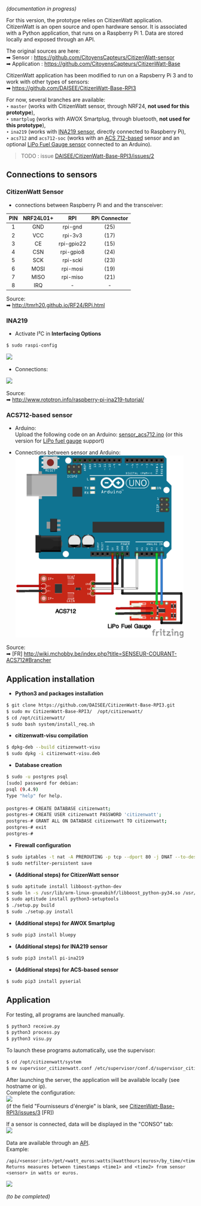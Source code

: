 _(documentation in progress)_  

For this version, the prototype relies on CitizenWatt application.  
CitizenWatt is an open source and open hardware sensor.  It is associated with a Python application, that runs on a Raspberry Pi 1. Data are stored locally and exposed through an API.  


The original sources are here:   
➡ Sensor : https://github.com/CitoyensCapteurs/CitizenWatt-sensor  
➡ Application : https://github.com/CitoyensCapteurs/CitizenWatt-Base  


CitizenWatt application has been modified to run on a Rapsberry Pi 3 and to work with other types of sensors:  
➡ https://github.com/DAISEE/CitizenWatt-Base-RPI3  

For now, several branches are available:  
‣ `master` (works with CitizenWatt sensor, through NRF24, **not used for this prototype**),  
‣ `smartplug` (works with AWOX Smartplug, through bluetooth, **not used for this prototype**),  
‣ `ina219` (works with [INA219 sensor](https://www.adafruit.com/product/904), directly connected to Raspberry Pi),  
‣ `acs712` and `acs712-soc` (works with an [ACS 712-based](http://www.allegromicro.com/en/Products/Current-Sensor-ICs/Zero-To-Fifty-Amp-Integrated-Conductor-Sensor-ICs/ACS712.aspx) sensor and an optional [LiPo Fuel Gauge sensor](https://www.sparkfun.com/products/10617) connected to an Arduino).  
> TODO : issue [DAISEE/CitizenWatt-Base-RPI3/issues/2](https://github.com/DAISEE/CitizenWatt-Base-RPI3/issues/2)


## Connections to sensors

### CitizenWatt Sensor

* connections between Raspberry Pi and and the transceiver:  

| PIN | NRF24L01+ |   RPI       | RPi Connector |
|:---:|:---------:|:-----------:|:-------------:|
|  1  |	GND       | rpi-gnd     | (25)          |
|  2  |	VCC       | rpi-3v3     | (17)          |
|  3  |	CE        | rpi-gpio22  | (15)          |
|  4  |	CSN       | rpi-gpio8   | (24)          |
|  5  |	SCK       | rpi-sckl    | (23)          |
|  6  |	MOSI      | rpi-mosi    | (19)          |
|  7  |	MISO      | rpi-miso    | (21)          |
|  8  |	IRQ       |  -          | -             |

Source:  
➡ http://tmrh20.github.io/RF24/RPi.html

### INA219

* Activate I²C in **Interfacing Options**
```bash
$ sudo raspi-config
```
![](https://framapic.org/qdcRzej8DouR/5Ifl9TDTveXl)

* Connections:  
 
![](https://framapic.org/wILJtqDZ88qg/UeWnSYJNnHFx)

Source:  
➡ http://www.rototron.info/raspberry-pi-ina219-tutorial/


### ACS712-based sensor

* Arduino:  
Upload the following code on an Arduino: [sensor_acs712.ino](https://github.com/DAISEE/CitizenWatt-Base-RPI3/blob/acs712/arduino/sensor_acs712.ino) (or this version for [LiPo fuel gauge](https://github.com/DAISEE/CitizenWatt-Base-RPI3/blob/acs712-soc/arduino/sensor_acs712.ino) support)

* Connections between sensor and Arduino:  
![](https://raw.githubusercontent.com/SamR1/battery-monitoring/master/images/battery-monitoring_bb.png)  

Source:  
➡ [FR] http://wiki.mchobby.be/index.php?title=SENSEUR-COURANT-ACS712#Brancher 

## Application installation
 
* **Python3 and packages installation**
```bash
$ git clone https://github.com/DAISEE/CitizenWatt-Base-RPI3.git
$ sudo mv CitizenWatt-Base-RPI3/  /opt/citizenwatt/
$ cd /opt/citizenwatt/
$ sudo bash system/install_req.sh 
```

* **citizenwatt-visu compilation**
```bash
$ dpkg-deb --build citizenwatt-visu
$ sudo dpkg -i citizenwatt-visu.deb
```

* **Database creation**
```bash
$ sudo -u postgres psql
[sudo] password for debian: 
psql (9.4.9)
Type "help" for help.

postgres-# CREATE DATABASE citizenwatt;
postgres-# CREATE USER citizenwatt PASSWORD 'citizenwatt';
postgres-# GRANT ALL ON DATABASE citizenwatt TO citizenwatt;
postgres-# exit
postgres-# 
```

* **Firewall configuration**
```bash
$ sudo iptables -t nat -A PREROUTING -p tcp --dport 80 -j DNAT --to-destination :8080
$ sudo netfilter-persistent save
```

* **(Additional steps) for CitizenWatt sensor**
```bash
$ sudo aptitude install libboost-python-dev 
$ sudo ln -s /usr/lib/arm-linux-gnueabihf/libboost_python-py34.so /usr/lib/arm-linux-gnueabihf/libboost_python3.so 
$ sudo aptitude install python3-setuptools 
$ ./setup.py build   
$ sudo ./setup.py install 
```

* **(Additional steps) for AWOX Smartplug**
```bash
$ sudo pip3 install bluepy
```

* **(Additional steps) for INA219 sensor**
```bash
$ sudo pip3 install pi-ina219
```

* **(Additional steps) for ACS-based sensor**
```bash
$ sudo pip3 install pyserial
```

## Application 

For testing, all programs are launched manually.

```bash
$ python3 receive.py
$ python3 process.py
$ python3 visu.py
```

To launch these programs automatically, use the supervisor:
```bash
$ cd /opt/citizenwatt/system
$ mv supervisor_citizenwatt.conf /etc/supervisor/conf.d/supervisor_citizenwatt.conf
```

After launching the server, the application will be available locally (see hostname or ip).  
Complete the configuration:  
![](https://framapic.org/CV95oyMX8kOP/Q4NRTWzH46E4)   
(if the field "Fournisseurs d'énergie" is blank, see [CitizenWatt-Base-RPI3/issues/3](https://github.com/DAISEE/CitizenWatt-Base-RPI3/issues/3) [FR])

If a sensor is connected, data will be displayed in the "CONSO" tab:  
![](https://framapic.org/sO8H2DIsPd3i/VcCw5AWkAeoY)  
  
Data are available through an [API](https://github.com/DAISEE/CitizenWatt-Base-RPI3/tree/dev#api-documentation).  
Example:  
```
/api/<sensor:int>/get/<watt_euros:watts|kwatthours|euros>/by_time/<time1:float>/<time2:float>
Returns measures between timestamps <time1> and <time2> from sensor <sensor> in watts or euros.
```
  
![](https://framapic.org/Fq6zn9MizQPr/9NXYGP7DFSWl)
  
_(to be completed)_
